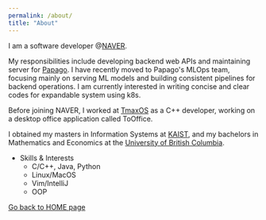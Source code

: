 ```yaml
---
permalink: /about/
title: "About"
---
```


I am a software developer @[NAVER](https://www.navercorp.com/).

My responsibilities include developing backend web APIs and maintaining server for [Papago](https://papago.naver.com/). I have recently moved to Papago's MLOps team, focusing mainly on serving ML models and building consistent pipelines for backend operations. I am currently interested in writing concise and clear codes for expandable system using k8s.

Before joining NAVER, I worked at [TmaxOS](https://tmaxos.com) as a C++ developer, working on a desktop office application called ToOffice.

I obtained my masters in Information Systems at [KAIST](https://www.kaist.ac.kr), and my bachelors in Mathematics and Economics at the [University of British Columbia](https://www.ubc.ca).

- Skills & Interests
  - C/C++, Java, Python
  - Linux/MacOS
  - Vim/IntelliJ
  - OOP

[Go back to HOME page](https://kylejung0828.github.io/)
